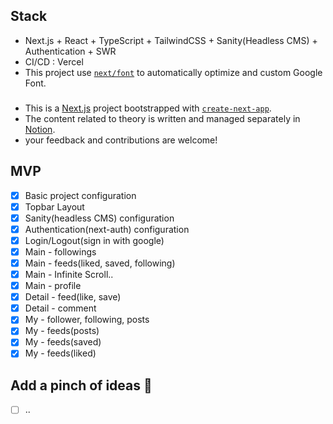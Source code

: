 ## Stack

- Next.js + React + TypeScript + TailwindCSS + Sanity(Headless CMS) + Authentication + SWR
- CI/CD : Vercel
- This project use [`next/font`](https://nextjs.org/docs/basic-features/font-optimization) to automatically optimize and custom Google Font.

###

- This is a [Next.js](https://nextjs.org/) project bootstrapped with [`create-next-app`](https://github.com/vercel/next.js/tree/canary/packages/create-next-app).
- The content related to theory is written and managed separately in [Notion](https://www.notion.so/fongfing/Next-JS-a34ed0e801a84a1293a2ec7b34f22ee2).
- your feedback and contributions are welcome!

## MVP

- [x] Basic project configuration
- [x] Topbar Layout
- [x] Sanity(headless CMS) configuration
- [x] Authentication(next-auth) configuration
- [x] Login/Logout(sign in with google)
- [x] Main - followings
- [x] Main - feeds(liked, saved, following)
- [x] Main - Infinite Scroll..
- [x] Main - profile
- [x] Detail - feed(like, save)
- [x] Detail - comment
- [x] My - follower, following, posts
- [x] My - feeds(posts)
- [x] My - feeds(saved)
- [x] My - feeds(liked)

## Add a pinch of ideas 🤔

- [ ] ..
